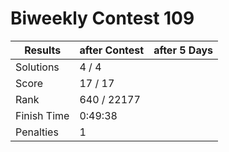 # Biweekly Contest 109

| Results     | after Contest | after 5 Days |
| ----------- | ------------- | ------------ |
| Solutions   | 4 / 4         |              |
| Score       | 17 / 17       |              |
| Rank        | 640 / 22177   |              |
| Finish Time | 0:49:38       |              |
| Penalties   | 1             |              |
